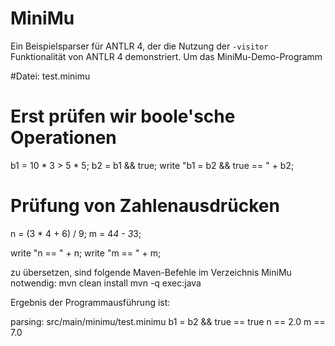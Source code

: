 MiniMu
======

Ein Beispielsparser für ANTLR 4, der die Nutzung der  `-visitor` Funktionalität von ANTLR 4 demonstriert.
Um das MiniMu-Demo-Programm

#Datei: test.minimu

# Erst prüfen wir boole'sche Operationen

b1 = 10 * 3 > 5 * 5;
b2 =  b1 && true;
write "b1 = b2 && true == " + b2;

# Prüfung von Zahlenausdrücken

n = (3 * 4 + 6) / 9;
m = 4*4 - 3*3;

write "n == " + n;
write "m == " + m;

zu übersetzen, sind folgende Maven-Befehle im Verzeichnis MiniMu notwendig:
mvn clean install
mvn -q exec:java

Ergebnis der Programmausführung ist:


parsing: src/main/minimu/test.minimu
b1 = b2 && true == true
n == 2.0
m == 7.0


